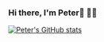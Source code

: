 ### Hi there, I'm Peter👋 👩‍💻





[![Peter's GitHub stats](https://github-readme-stats.vercel.app/api?username=snamron)](https://github.com/snamron/github-readme-stats)

<!--
**Snamron/Snamron** is a ✨ _special_ ✨ repository because its `README.md` (this file) appears on your GitHub profile.

Here are some ideas to get you started:

- 🔭 I’m currently working on ...
- 🌱 I’m currently learning ...
- 👯 I’m looking to collaborate on ...
- 🤔 I’m looking for help with ...
- 💬 Ask me about ...
- 📫 How to reach me: ...
- 😄 Pronouns: ...
- ⚡ Fun fact: ...
-->
